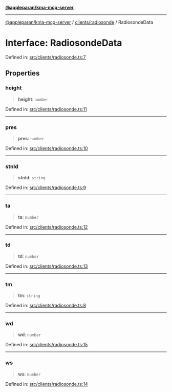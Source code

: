 [**@appleparan/kma-mcp-server**](../../../README.md)

***

[@appleparan/kma-mcp-server](../../../README.md) / [clients/radiosonde](../README.md) / RadiosondeData

# Interface: RadiosondeData

Defined in: [src/clients/radiosonde.ts:7](https://github.com/appleparan/kma-mcp/blob/d76825d83b398a574a6e9215caa9b03d62b638c4/typescript/src/clients/radiosonde.ts#L7)

## Properties

### height

> **height**: `number`

Defined in: [src/clients/radiosonde.ts:11](https://github.com/appleparan/kma-mcp/blob/d76825d83b398a574a6e9215caa9b03d62b638c4/typescript/src/clients/radiosonde.ts#L11)

***

### pres

> **pres**: `number`

Defined in: [src/clients/radiosonde.ts:10](https://github.com/appleparan/kma-mcp/blob/d76825d83b398a574a6e9215caa9b03d62b638c4/typescript/src/clients/radiosonde.ts#L10)

***

### stnId

> **stnId**: `string`

Defined in: [src/clients/radiosonde.ts:9](https://github.com/appleparan/kma-mcp/blob/d76825d83b398a574a6e9215caa9b03d62b638c4/typescript/src/clients/radiosonde.ts#L9)

***

### ta

> **ta**: `number`

Defined in: [src/clients/radiosonde.ts:12](https://github.com/appleparan/kma-mcp/blob/d76825d83b398a574a6e9215caa9b03d62b638c4/typescript/src/clients/radiosonde.ts#L12)

***

### td

> **td**: `number`

Defined in: [src/clients/radiosonde.ts:13](https://github.com/appleparan/kma-mcp/blob/d76825d83b398a574a6e9215caa9b03d62b638c4/typescript/src/clients/radiosonde.ts#L13)

***

### tm

> **tm**: `string`

Defined in: [src/clients/radiosonde.ts:8](https://github.com/appleparan/kma-mcp/blob/d76825d83b398a574a6e9215caa9b03d62b638c4/typescript/src/clients/radiosonde.ts#L8)

***

### wd

> **wd**: `number`

Defined in: [src/clients/radiosonde.ts:15](https://github.com/appleparan/kma-mcp/blob/d76825d83b398a574a6e9215caa9b03d62b638c4/typescript/src/clients/radiosonde.ts#L15)

***

### ws

> **ws**: `number`

Defined in: [src/clients/radiosonde.ts:14](https://github.com/appleparan/kma-mcp/blob/d76825d83b398a574a6e9215caa9b03d62b638c4/typescript/src/clients/radiosonde.ts#L14)
